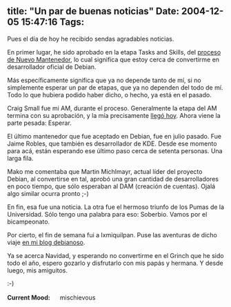 title: "Un par de buenas noticias"
Date: 2004-12-05 15:47:16
Tags: 
---
<p>Pues el día de hoy he recibido sendas agradables noticias.</p>

<p>En primer lugar, he sido aprobado en la etapa Tasks and Skills, del <a href="http://nm.debian.org/">proceso de Nuevo Mantenedor</a>, lo cual significa que estoy cerca de convertirme en desarrollador oficial de Debian.</p>

<p>Más específicamente significa que ya no depende tanto de mí, si no simplemente esperar un par de etapas, que ya no dependen del todo de mí. Todo lo que hubiera podido haber dicho, o hecho, ya está en el pasado.</p>

<p>Craig Small fue mi AM, durante el proceso. Generalmente la etapa del AM termina con su aprobación, y la mía precisamente <a href="http://lists.debian.org/debian-newmaint/2004/12/msg00004.html">llegó hoy</a>. Ahora viene la parte pesada: Esperar.</p>

<p>El último mantenedor que fue aceptado en Debian, fue en julio pasado. Fue Jaime Robles, que también es desarrollador de KDE. Desde ese momento para acá, están esperando ese último paso cerca de setenta personas. Una larga fila.</p>

<p>Mako me comentaba que Martin Michlmayr, actual líder del proyecto Debian, al convertirse en tal, aprobó una gran cantidad de desarrolladores en poco tiempo, que sólo esperaban al DAM (creación de cuentas). Ojalá algo similar ocurra pronto ;-)</p>

<p>En fin, esa fue una noticia. La otra fue el hermoso triunfo de los Pumas de la Universidad. Sólo tengo una palabra para eso: Soberbio. Vamos por el bicampeonato.</p>

<p>Por cierto, el fin de semana fui a Ixmiquilpan. Puse las aventuras de dicho viaje <a href="http://www.livejournal.com/users/damog_deb/840.html">en mi blog debianoso</a>.</p>

<p>Ya se acerca Navidad, y esperando no convertirme en el Grinch que he sido todo el año, espero gozarlo y disfrutarlo con mis papás y hermana. Y desde luego, mis amiguitos.</p>

<p>:-)</p>

<p><strong>Current Mood:</strong> <img width="15" height="15" src="http://stat.livejournal.com/img/mood/growf/smileys/wink.gif"/> mischievous</p>
